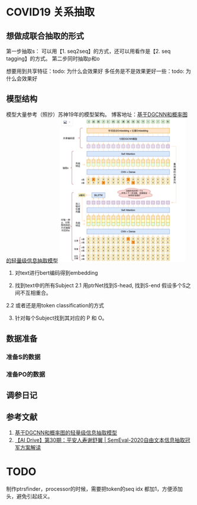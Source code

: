 # COVID19 关系抽取
## 想做成联合抽取的形式
第一步抽取s：
可以用【1. seq2seq】的方式，还可以用看作是【2. seq tagging】的方式。
第二步同时抽取p和o

想要用到共享特征：todo: 为什么会效果好
多任务是不是效果更好一些：todo: 为什么会效果好

## 模型结构
模型大量参考（照抄）苏神19年的模型架构。
博客地址：[基于DGCNN和概率图的轻量级信息抽取模型](https://kexue.fm/archives/6671)
<img src="rsrc\苏剑林百度信息抽取比赛模型架构图.png" style="zoom:50%;" />

1. 对text进行bert编码得到embedding

2. 找到text中的所有Subject
  2.1 用ptrNet找到S-head, 找到S-end 假设多个S之间不互相重合。

  2.2 或者还是用token classification的方式

3. 针对每个Subject找到其对应的 P 和 O。 

## 数据准备
### 准备S的数据

### 准备PO的数据

## 调参日记

## 参考文献
1. [基于DGCNN和概率图的轻量级信息抽取模型](https://kexue.fm/archives/6671)
2. [【AI Drive】第30期：平安人寿谢舒翼 | SemEval-2020自由文本信息抽取冠军方案解读 ](https://www.bilibili.com/video/av969121739/)





# TODO
制作ptrsfinder，processor的时候，需要把token的seq idx 都加1，方便添加头，避免引起歧义。
